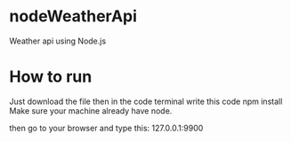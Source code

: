 # nodeWeatherApi
Weather api using Node.js


# How to run
Just download the file then in the code terminal write this code
npm install
Make sure your machine already have node.

then go to your browser and type this: 
127.0.0.1:9900
